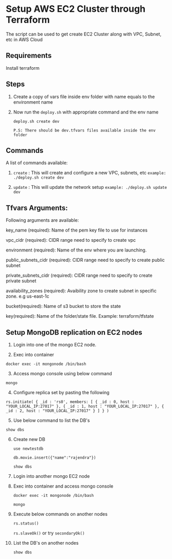 # Setup AWS EC2 Cluster through Terraform
The script can be used to get create EC2 Cluster along with VPC, Subnet, etc in AWS Cloud

## Requirements
Install terraform

## Steps

1. Create a copy of vars file inside env folder with name equals to the environment name

2. Now run the `deploy.sh` with appropriate command and the env name
    
    `deploy.sh create dev`
    
    `P.S: There should be dev.tfvars files available inside the env folder`

## Commands
A list of commands available:

1. `create` : This will create and configure a new VPC, subnets, etc
`example: ./deploy.sh create dev`

2. `update` : This will update the network setup
`example: ./deploy.sh update dev`

## Tfvars Arguments:
Following arguments are available:

key_name (required): Name of the pem key file to use for instances

vpc_cidr (required): CIDR range need to specify to create vpc

environment (required): Name of the env where you are launching.

public_subnets_cidr (required): CIDR range need to specify to create public subnet

private_subnets_cidr (required): CIDR range need to specify to create private subnet

availability_zones (required): Avaibility zone to create subnet in specific zone. e.g us-east-1c

bucket(required): Name of s3 bucket to store the state

key(required): Name of the folder/state file. Example: terraform/tfstate

## Setup MongoDB replication on EC2 nodes

1.  Login into one of the mongo EC2 node.

2.  Exec into container
   
   `docker exec -it mongonode /bin/bash`

3.  Access mongo console using below command
   
   `mongo`

4.  Configure replica set by pasting the following
   
   `rs.initiate(
      {
        _id : 'rs0',
        members: [
          { _id : 0, host : "YOUR_LOCAL_IP:27017" },
          { _id : 1, host : "YOUR_LOCAL_IP:27017" },
          { _id : 2, host : "YOUR_LOCAL_IP:27017" }
        ]
      }
    )`

5.  Use below command to list the DB's
   
   `show dbs`

6.  Create new DB
     
    `use newtestdb`
    
    `db.movie.insert({"name":"rajendra"})`
     
    `show dbs`

7.  Login into another mongo EC2 node
   
8.  Exec into container and access mongo console
     
    `docker exec -it mongonode /bin/bash`
     
    `mongo`

9.  Execute below commands on another nodes
     
    `rs.status()`
     
    `rs.slaveOk()` or try `secondaryOk()`

10. List the DB's on another nodes
     
    `show dbs`
